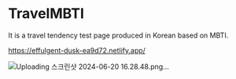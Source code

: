 # TravelMBTI
It is a travel tendency test page produced in Korean based on MBTI.

https://effulgent-dusk-ea9d72.netlify.app/

![Uploading 스크린샷 2024-06-20 16.28.48.png…]()
